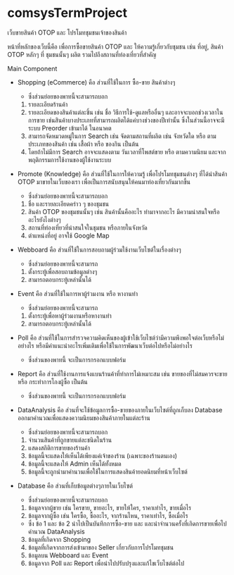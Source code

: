 ﻿# comsysTermProject
เว็บขายสินค้า OTOP และ โปรโมทชุมชนเจ้าของสินค้า

หน้าที่หลักของเว็บนี้คือ เพื่อการซื้อขายสินค้า OTOP และ ให้ความรู้เกี่ยวกับชุมชน เช่น ที่อยู่, สินค้า OTOP หลักๆ ที่ ชุมชนนั้นๆ ผลิต รวมไปถึงสถานที่ท่องเที่ยวที่สำคัญ

Main Component
- Shopping (eCommerce) คือ ส่วนที่ใช้ในการ ซื้อ-ขาย สินค้าต่างๆ
	- ซึ่งส่วนย่อยของพาทนี้จะสามารถบอก 
	1. รายละเอียดร้านค้า
	2. รายละเอียดของสินค้าแต่ละชิ้น เช่น ชื่อ วิธีการใช้-ดูแลหรืออื่นๆ และอาจจะบอกช่วงเวลาในการขาย เช่นสินค้าบางประเภทที่สามารถผลิตได้แค่บางช่วงของปีเท่านั้น	    ซึ่งในส่วนนี้อาจจะมีระบบ Preorder เข้ามาได้ ในอนาคต
	3. สามารถจัดหมวดหมู่ในการ Search เช่น จัดตามสถานที่ผลิต เช่น จังหวัดใด หรือ ตามประเภทของสินค้า เช่น เสื้อผ้า หรือ ของกิน เป็นต้น
	4. โดยถ้าไม่มีการ Search อาจจะแสดงตาม วันเวลาที่โพสต์ขาย หรือ ตามความนิยม และจากพฤติกรรมการใช้งานของผู้ใช้งานระบบ
	
- Promote (Knowledge) คือ ส่วนที่ใช้ในการให้ความรู้ เพื่อโปรโมทชุมชนต่างๆ ที่ได้นำสินค้า OTOP มาขายในเว็บของเรา เพื่อเป็นการสนับสนุนให้คนมาท่องเที่ยวกันมากขึ้น
	- ซึ่งส่วนย่อยของพาทนี้จะสามารถบอก
	1. ชื่อ และรายละเอียดคร่าว ๆ ของชุมชน
	2. สินค้า OTOP ของชุมชนนั้นๆ เช่น สินค้านั้นคืออะไร ทำมาจากอะไร มีความน่าสนใจหรืออะไรยังไงต่างๆ
	3. สถานที่ท่องเที่ยวที่น่าสนใจในชุมชน หรือภายในจังหวัด
	4. ตำแหน่งที่อยู่ อาจใช้ Google Map
	
- Webboard คือ ส่วนที่ใช้ในการสอบถามผู้ร่วมใช้งานเว็บไซต์ในเรื่องต่างๆ
	- ซึ่งส่วนย่อยของพาทนี้จะสามารถ
	1. ตั้งกระทู้เพื่อสอบถามข้อมูลต่างๆ
	2. สามารถตอบกระทู้เหล่านั้นได้
	
- Event คือ ส่วนที่ใช้ในการหาผู้ร่วมงาน หรือ หางานทำ
	- ซึ่งส่วนย่อยของพาทนี้จะสามารถ
	1. ตั้งกระทู้เพื่อหาผู้ร่วมงานหรือหางานทำ
	2. สามารถตอบกระทู้เหล่านั้นได้
	
- Poll คือ ส่วนที่ใช้ในการสำรวจความคิดเห็นของผู้เข้าใช้เว็บไซต์ว่ามีความพึงพอใจต่อเว็บหรือไม่อย่างไร หรือมีคำแนะนำอะไรเพิ่มเติมเพื่อใช้ในการพัฒนาเว็บต่อไปหรือไม่อย่างไร
	- ซึ่งส่วนของพาทนี้ จะเป็นการกรอกแบบฟอร์ม
	
- Report คือ ส่วนที่ใช้งานการแจ้งแบนร้านค้าที่ทำการไม่เหมาะสม เช่น ขายของที่ไม่สมควรจะขาย หรือ กระทำการโกงผู้ซื้อ เป็นต้น
	- ซึ่งส่วนของพาทนี้ จะเป็นการกรอกแบบฟอร์ม
	
- DataAnalysis คือ ส่วนที่จะใช้ข้อมูลการซื้อ-ขายของภายในเว็บไซต์ที่ถูกเก็บลง Database ออกมาคำนวณเพื่อแสดงความนิยมของสินค้าภายในแต่ละร้าน
	- ซึ่งส่วนย่อยของพาทนี้จะสามารถบอก
	1. จำนวนสินค้าที่ถูกขายแต่ละชนิดในร้าน
	2. แสดงสถิติการขายของร้านค้า
	3. ข้อมูลนี้จะแสดงให้เห็นได้เพียงแค่เจ้าของร้าน (เฉพาะของร้านตนเอง)
	4. ข้อมูลนี้จะแสดงให้ Admin เห็นได้ทั้งหมด
	5. ข้อมูลนี้จะถูกนำมาคำนวนเพื่อใช้ในการแสดงสินค้ายอดนิยมที่หน้าเว็บไซต์
	
	
- Database คือ ส่วนที่เก็บข้อมูลต่างๆภายในเว็บไซต์
	- ซึ่งส่วนย่อยของพาทนี้จะสามารถบอก
	1. ข้อมูลจากผู้ขาย เช่น ใครขาย, ขายอะไร, ขายให้ใคร, ราคาเท่าไร, ขายเมื่อไร
	2. ข้อมูลจากผู้ซื้อ เช่น ใครซื้อ, ซื้ออะไร, จากร้านไหน, ราคาเท่าไร, ซื้อเมื่อไร
	- ซึ่ง ข้อ 1 และ ข้อ 2 นำไปเป็นบันทึกการซื้อ-ขาย และ และนำจำนวนครั้งที่เกิดการขายเพื่อไปคำนวณ DataAnalysis
	3. ข้อมูลที่เกิดจาก Shopping
	4. ข้อมูลที่เกิดจากการส่งเข้ามาของ Seller เกี่ยวกับการโปรโมทชุมชน
	5. ข้อมูลบน Webboard และ Event
	6. ข้อมูลจาก Poll และ Report เพื่อนำไปปรับปรุงและแก้ไขเว็บไซต์ต่อไป
